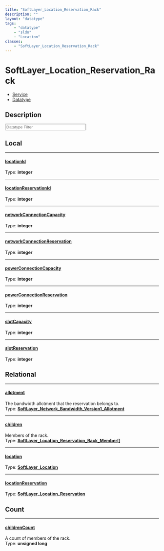 ```yaml
---
title: "SoftLayer_Location_Reservation_Rack"
description: ""
layout: "datatype"
tags:
    - "datatype"
    - "sldn"
    - "Location"
classes:
    - "SoftLayer_Location_Reservation_Rack"
---
```


# SoftLayer_Location_Reservation_Rack
<div id='service-datatype'>
    <ul id='sldn-reference-tabs'>
    <li id='service'> <a href='/reference/services/SoftLayer_Location_Reservation_Rack' >Service</a></li>    <li id='datatype'> <a href='/reference/datatypes/SoftLayer_Location_Reservation_Rack' >Datatype</a></li>
    </ul>
</div>

## Description 








<!-- Filer BEGIN -->
<div class="view-filters">
        <div class="clearfix">
            <div class="search-input-box">
                <input placeholder="Datatype Filter" onkeyup="titleSearch(inputId='prop-input', divId='properties', elementClass='prop-row')" 
                    type="text" id="prop-input" value="" size="30" maxlength="128" class="form-text">
            </div>
        </div>
</div>
<!-- Filer END -->

<div id="properties" class="content">
<div id="localProperties" class="prop-content" >

## Local
<div class="prop-row">

-----
[locationId]: #locationid
#### [locationId]
  
<span class="type-label">Type: </span>**integer**  



</div>
<div class="prop-row">

-----
[locationReservationId]: #locationreservationid
#### [locationReservationId]
  
<span class="type-label">Type: </span>**integer**  



</div>
<div class="prop-row">

-----
[networkConnectionCapacity]: #networkconnectioncapacity
#### [networkConnectionCapacity]
  
<span class="type-label">Type: </span>**integer**  



</div>
<div class="prop-row">

-----
[networkConnectionReservation]: #networkconnectionreservation
#### [networkConnectionReservation]
  
<span class="type-label">Type: </span>**integer**  



</div>
<div class="prop-row">

-----
[powerConnectionCapacity]: #powerconnectioncapacity
#### [powerConnectionCapacity]
  
<span class="type-label">Type: </span>**integer**  



</div>
<div class="prop-row">

-----
[powerConnectionReservation]: #powerconnectionreservation
#### [powerConnectionReservation]
  
<span class="type-label">Type: </span>**integer**  



</div>
<div class="prop-row">

-----
[slotCapacity]: #slotcapacity
#### [slotCapacity]
  
<span class="type-label">Type: </span>**integer**  



</div>
<div class="prop-row">

-----
[slotReservation]: #slotreservation
#### [slotReservation]
  
<span class="type-label">Type: </span>**integer**  



</div>
</div>
<!-- LOCAL PROPERTY END -->

<div id="relationalProperties"  class="prop-content" >

## Relational
<div class="prop-row">

-----
[allotment]: #allotment
#### [allotment]
The bandwidth allotment that the reservation belongs to.  
<span class="type-label">Type: </span>**<a href='/reference/datatypes/SoftLayer_Network_Bandwidth_Version1_Allotment'>SoftLayer_Network_Bandwidth_Version1_Allotment </a>**  



</div>
<div class="prop-row">

-----
[children]: #children
#### [children]
Members of the rack.  
<span class="type-label">Type: </span>**<a href='/reference/datatypes/SoftLayer_Location_Reservation_Rack_Member'>SoftLayer_Location_Reservation_Rack_Member[] </a>**  



</div>
<div class="prop-row">

-----
[location]: #location
#### [location]
  
<span class="type-label">Type: </span>**<a href='/reference/datatypes/SoftLayer_Location'>SoftLayer_Location </a>**  



</div>
<div class="prop-row">

-----
[locationReservation]: #locationreservation
#### [locationReservation]
  
<span class="type-label">Type: </span>**<a href='/reference/datatypes/SoftLayer_Location_Reservation'>SoftLayer_Location_Reservation </a>**  



</div>

## Count
<div class="prop-row">

-----
[childrenCount]: #childrencount
#### [childrenCount]
A count of members of the rack.   
<span class="type-label">Type: </span>**unsigned long**  



</div>
</div>


